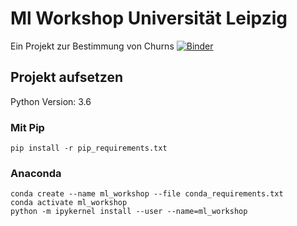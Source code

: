 # Ml Workshop Universität Leipzig
Ein Projekt zur Bestimmung von Churns
[![Binder](https://mybinder.org/badge_logo.svg)](https://mybinder.org/v2/gh/robenimmersatt/ml_workshop2020_final/master)

## Projekt aufsetzen
Python Version: 3.6

### Mit Pip

```
pip install -r pip_requirements.txt
```

### Anaconda

```
conda create --name ml_workshop --file conda_requirements.txt
conda activate ml_workshop
python -m ipykernel install --user --name=ml_workshop
```

